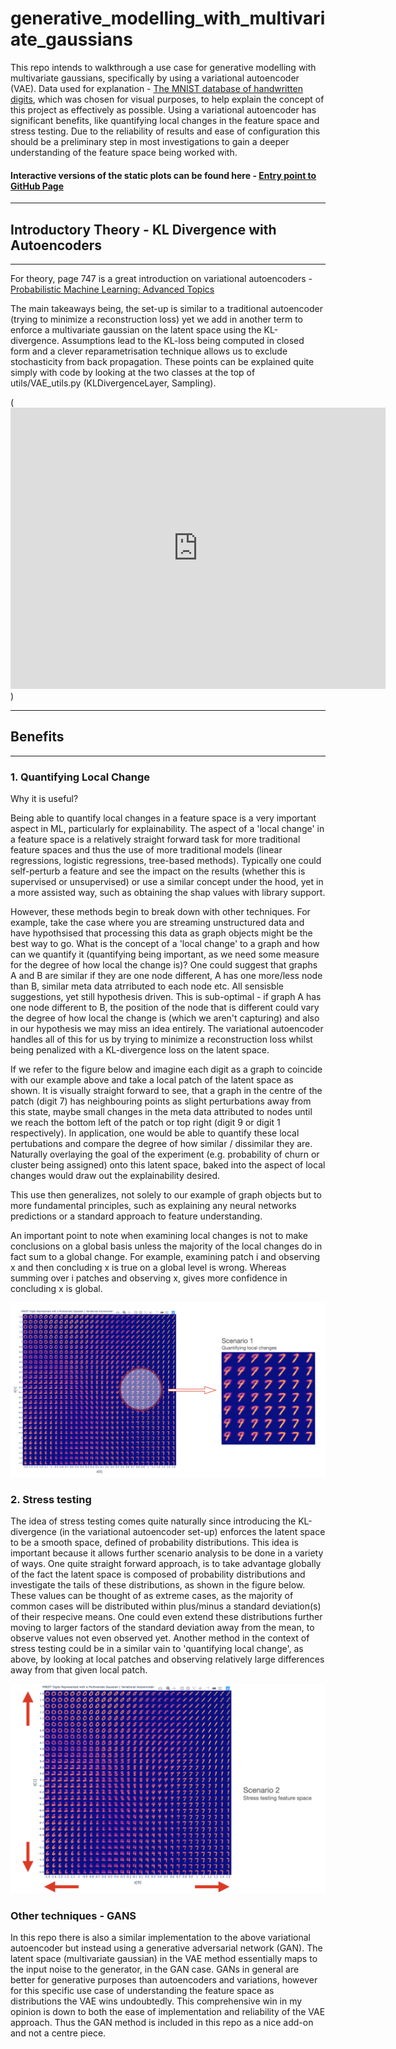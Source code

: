 # generative_modelling_with_multivariate_gaussians

This repo intends to walkthrough a use case for generative modelling with multivariate gaussians, specifically by using a variational autoencoder (VAE). Data used for explanation - [The MNIST database of handwritten digits](https://www.tensorflow.org/datasets/catalog/mnist), which was chosen for visual purposes, to help explain the concept of this project as effectively as possible.
Using a variational autoencoder has significant benefits, like quantifying local changes in the feature space and stress testing. Due to the reliability of results and ease of configuration this should be a preliminary step in most investigations to gain a deeper understanding of the feature space being worked with. 


#### Interactive versions of the static plots can be found here - [Entry point to GitHub Page](https://tobycassidy.github.io/generative_modelling_with_multivariate_gaussians/)

---
## Introductory Theory - KL Divergence with Autoencoders
---

For theory, page 747 is a great introduction on variational autoencoders - [Probabilistic Machine Learning: Advanced Topics](https://probml.github.io/pml-book/book2.html)

The main takeaways being, the set-up is similar to a traditional autoencoder (trying to minimize a reconstruction loss) yet we add in another term to enforce a multivariate gaussian on the latent space using the KL-divergence. Assumptions lead to the KL-loss being computed in closed form and a clever reparametrisation technique allows us to exclude stochasticity from back propagation. These points can be explained quite simply with code by looking at the two classes at the top of utils/VAE_utils.py (KLDivergenceLayer, Sampling).

(<iframe width="600" height="450" src="https://datastudio.google.com/embed/reporting/382255b6-0c29-4101-b9cb-4609981e980b/page/IcIqC" frameborder="0" style="border:0" allowfullscreen></iframe>)

---
## Benefits
---
### 1. Quantifying Local Change 
Why it is useful?

Being able to quantify local changes in a feature space is a very important aspect in ML, particularly for explainability. The aspect of a 'local change' in a feature space is a relatively straight forward task for more traditional feature spaces and thus the use of more traditional models (linear regressions, logistic regressions, tree-based methods).  Typically one could self-perturb a feature and see the impact on the results (whether this is supervised or unsupervised) or use a similar concept under the hood, yet in a more assisted way, such as obtaining the shap values with library support. 

However, these methods begin to break down with other techniques. For example, take the case where you are streaming unstructured data and have hypothsised that processing this data as graph objects might be the best way to go. What is the concept of a 'local change' to a graph and how can we quantify it (quantifying being important, as we need some measure for the degree of how local the change is)? One could suggest that graphs A and B are similar if they are one node different, A has one more/less node than B, similar meta data atrributed to each node etc. All sensisble suggestions, yet still hypothesis driven. This is sub-optimal - if graph A has one node different to B, the position of the node that is different could vary the degree of how local the change is (which we aren't capturing) and also in our hypothesis we may miss an idea entirely. The variational autoencoder handles all of this for us by trying to minimize a reconstruction loss whilst being penalized with a KL-divergence loss on the latent space.

If we refer to the figure below and imagine each digit as a graph to coincide with our example above and take a local patch of the latent space as shown. It is visually straight forward to see, that a graph in the centre of the patch (digit 7) has neighbouring points as slight perturbations away from this state, maybe small changes in the meta data attributed to nodes until we reach the bottom left of the patch or top right (digit 9 or digit 1 respectively). In application, one would be able to quantify these local pertubations and compare the degree of how similar / dissimilar they are. Naturally overlaying the goal of the experiment (e.g. probability of churn or cluster being assigned) onto this latent space, baked into the aspect of local changes would draw out the explainability desired.

This use then generalizes, not solely to our example of graph objects but to more fundamental principles, such as explaining any neural networks predictions or a standard approach to feature understanding. 

An important point to note when examining local changes is not to make conclusions on a global basis unless the majority of the local changes do in fact sum to a global change. For example, examining patch i and observing x and then concluding x is true on a global level is wrong. Whereas summing over i patches and observing x, gives more confidence in concluding x is global.


![local_changes](concepts/local_changes.png)

### 2. Stress testing 
The idea of stress testing comes quite naturally since introducing the KL-divergence (in the variational autoencoder set-up) enforces the latent space to be a smooth space, defined of probability distributions. This idea is important because it allows further scenario analysis to be done in a variety of ways. One quite straight forward approach, is to take advantage globally of the fact the latent space is composed of probability distributions and investigate the tails of these distributions, as shown in the figure below. These values can be thought of as extreme cases, as the majority of common cases will be distributed within plus/minus a standard deviation(s) of their respecive means. One could even extend these distributions further moving to larger factors of the standard deviation away from the mean, to observe values not even observed yet. Another method in the context of stress testing could be in a similar vain to 'quantifying local change', as above, by looking at local patches and observing relatively large differences away from that given local patch.

![stress_testing](concepts/stress_testing.png)

### Other techniques - GANS

In this repo there is also a similar implementation to the above variational autoencoder but instead using a generative adversarial network (GAN). The latent space (multivariate gaussian) in the VAE method essentially maps to the input noise to the generator, in the GAN case. GANs in general are better for generative purposes than autoencoders and variations, however for this specific use case of understanding the feature space as distributions the VAE wins undoubtedly. This comprehensive win in my opinion is down to both the ease of implementation and reliability of the VAE approach. Thus the GAN method is included in this repo as a nice add-on and not a centre piece.


